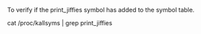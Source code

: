 To verify if the print_jiffies symbol has added to the symbol table.

cat /proc/kallsyms | grep print_jiffies
